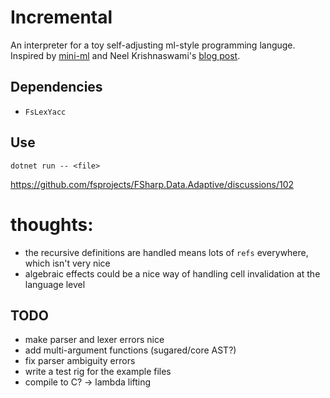 # Incremental

An interpreter for a toy self-adjusting ml-style programming languge.
Inspired by [mini-ml](https://dl.acm.org/doi/10.1145/319838.319847)
and Neel Krishnaswami's [blog post](https://semantic-domain.blogspot.com/2015/07/how-to-implement-spreadsheet.html).

## Dependencies

- `FsLexYacc`

## Use

`dotnet run -- <file>`

https://github.com/fsprojects/FSharp.Data.Adaptive/discussions/102

# thoughts:

- the recursive definitions are handled means lots of `refs` everywhere, which isn't very nice
- algebraic effects could be a nice way of handling cell invalidation at the language level

## TODO

- make parser and lexer errors nice
- add multi-argument functions (sugared/core AST?)
- fix parser ambiguity errors
- write a test rig for the example files
- compile to C? -> lambda lifting
